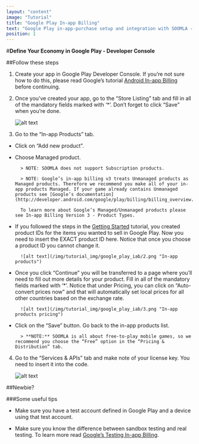 ```yaml
---
layout: "content"
image: "Tutorial"
title: "Google Play In-app Billing"
text: "Google Play in-app-purchase setup and integration with SOOMLA - define your game's in-app products."
position: 1
---
```


#**Define Your Economy in Google Play - Developer Console**

##Follow these steps

 1. Create your app in Google Play Developer Console. If you’re not sure how to do this, please read Google’s tutorial [Android In-app Billing](http://developer.android.com/guide/google/play/billing/index.html) before continuing.
 
 2. Once you’ve created your app, go to the “Store Listing” tab and fill in all of the mandatory fields marked with ‘*’. Don’t forget to click “Save” when you’re done.

    ![alt text](/img/tutorial_img/google_play_iab/1.png "Store Listing")

 3. Go to the “In-app Products” tab.

- Click on “Add new product”.

- Choose Managed product.

        > NOTE: SOOMLA does not support Subscription products.

        > NOTE: Google’s in-app billing v3 treats Unmanaged products as Managed products. Therefore we recommend you make all of your in-app products Managed. If your game already contains Unmanaged products see [Google’s documentation](http://developer.android.com/google/play/billing/billing_overview.html#migration).

        To learn more about Google’s Managed/Unmanaged products please see In-app Billing Version 3 - Product Types.

- If you followed the steps in the [Getting Started](/docs/platforms/android/GettingStarted) tutorial, you created product IDs for the items you wanted to sell in Google Play. Now you need to insert the EXACT product ID here. Notice that once you choose a product ID you cannot change it.

        ![alt text](/img/tutorial_img/google_play_iab/2.png "In-app products")

- Once you click “Continue” you will be transferred to a page where you’ll need to fill out more details for your product. Fill in all of the mandatory fields marked with ‘*’. Notice that under Pricing, you can click on “Auto-convert prices now” and that will automatically set local prices for all other countries based on the exchange rate.

        ![alt text](/img/tutorial_img/google_play_iab/3.png "In-app products pricing")

- Click on the “Save” button. Go back to the in-app products list.

        > **NOTE:** SOOMLA is all about free-to-play mobile games, so we recommend you choose the “Free” option in the “Pricing & Distribution” tab.

 4. Go to the “Services & APIs” tab and make note of your license key. You need to insert it into the code.

    ![alt text](/img/tutorial_img/google_play_iab/4.png "License key")

##Newbie?

###Some useful tips

- Make sure you have a test account defined in Google Play and a device using that test account.

- Make sure you know the difference between sandbox testing and real testing. To learn more read [Google’s Testing In-app Billing](developer.android.com/google/play/billing/billing_testing.html).
